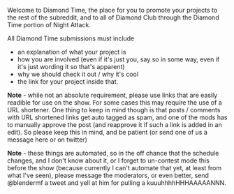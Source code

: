 Welcome to Diamond Time, the place for you to promote your projects to the rest of the subreddit, and to all of Diamond Club through the Diamond Time portion of Night Attack.

All Diamond Time submissions must include

* an explanation of what your project is 
* how you are involved (even if it's just you, say so in some way, even if it's just wording it so that's apparent)
* why we should check it out / why it's cool 
* the link for your project inside that.

**Note** - while not an absolute requirement, please use links that are easily readible for use on the show. For some cases this may require the use of a URL shortener. One thing to keep in mind though is that posts / comments with URL shortened links get auto tagged as spam, and one of the mods has to manually approve the post (and reapprove it if such a link is added in an edit). So please keep this in mind, and be patient (or send one of us a message here or on twitter)

**Note** - these things are automated, so in the off chance that the schedule changes, and I don't know about it, or I forget to un-contest mode this before the show (because currently I can't automate that yet, at least from what I've seen), please message the moderators, or even better, send @blendermf a tweet and yell at him for pulling a kuuuhhhhHHHAAAAANNN.